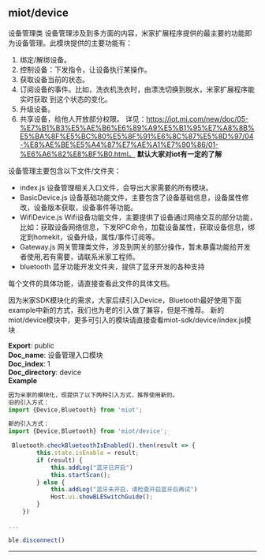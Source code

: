 <a name="module_miot/device"></a>

## miot/device
设备管理类
设备管理涉及到多方面的内容，米家扩展程序提供的最主要的功能即为设备管理。此模块提供的主要功能有：
1. 绑定/解绑设备。
2. 控制设备：下发指令，让设备执行某操作。
3. 获取设备当前的状态。
4. 订阅设备的事件。比如，洗衣机洗衣时，由漂洗切换到脱水，米家扩展程序能 实时获取 到这个状态的变化。
5. 升级设备。
6. 共享设备，给他人开放部分权限。
详见：https://iot.mi.com/new/doc/05-%E7%B1%B3%E5%AE%B6%E6%89%A9%E5%B1%95%E7%A8%8B%E5%BA%8F%E5%BC%80%E5%8F%91%E6%8C%87%E5%8D%97/04-%E8%AE%BE%E5%A4%87%E7%AE%A1%E7%90%86/01-%E6%A6%82%E8%BF%B0.html。
**默认大家对iot有一定的了解**

设备管理主要包含以下文件/文件夹：
* index.js 设备管理相关入口文件，会导出大家需要的所有模块。
* BasicDevice.js 设备基础功能文件，主要包含了设备基础信息，设备属性修改，设备版本获取，设备事件等功能。
* WifiDevice.js Wifi设备功能文件，主要提供了设备通过网络交互的部分功能，比如：获取设备网络信息，下发RPC命令，加载设备属性，获取设备信息，绑定到homekit，设备升级，属性/事件订阅等。
* Gateway.js 网关管理类文件，涉及到网关的部分操作，暂未暴露功能给开发者使用,若有需要，请联系米家工程师。
* bluetooth 蓝牙功能开发文件夹，提供了蓝牙开发的各种支持

每个文件的具体功能，请直接查看此文件的具体文档。

因为米家SDK模块化的需求，大家后续引入Device，Bluetooth最好使用下面example中新的方式，我们也为老的引入做了兼容，但是不推荐。
新的miot/device模块中，更多可引入的模块请直接查看miot-sdk/device/index.js模块

**Export**: public  
**Doc_name**: 设备管理入口模块  
**Doc_index**: 1  
**Doc_directory**: device  
**Example**  
```js
因为米家的模块化，现提供了以下两种引入方式，推荐使用新的。
旧的引入方式：
import {Device,Bluetooth} from 'miot';

新的引入方式：
import {Device,Bluetooth} from 'miot/device';

 Bluetooth.checkBluetoothIsEnabled().then(result => {
        this.state.isEnable = result;
        if (result) {
            this.addLog("蓝牙已开启")
            this.startScan();
        } else {
            this.addLog("蓝牙未开启，请检查开启蓝牙后再试")
            Host.ui.showBLESwitchGuide();
        }
    })

...

ble.disconnect()
```

* * *

